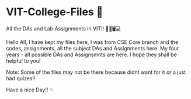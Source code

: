 # VIT-College-Files 🏰
All the DAs and Lab Assignments in VIT!! 📕📖🖥💻

Hello All,
I have kept my files here, I was from CSE Core branch and the codes, assignments, all the subject DAs and Assignments here. My four years -  all possible DAs and Assignsmnts are here. I hope they shall be helpful to you!

Note: Some of the files may not be there because didnt want for it or a just had quizes!!

Have a nice Day!! ✨
